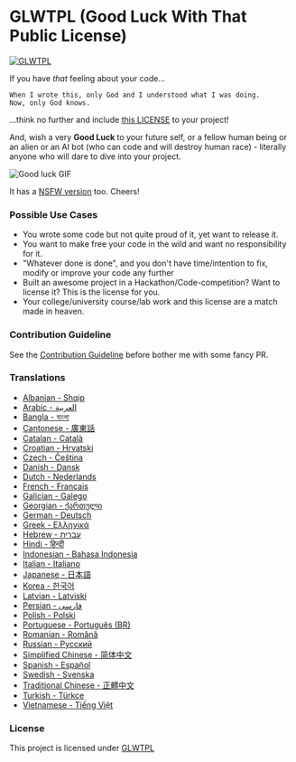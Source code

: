 # GLWTPL (Good Luck With That Public License)

[![GLWTPL](https://img.shields.io/badge/GLWT-Public_License-red.svg)](https://github.com/me-shaon/GLWTPL)

If you have *that* feeling about your code...

```
When I wrote this, only God and I understood what I was doing.
Now, only God knows.
```

...think no further and include [this LICENSE](./LICENSE) to your project!

And, wish a very **Good Luck** to your future self, or a fellow human being or an alien or an AI bot (who can code and will destroy human race) - literally anyone who will dare to dive into your project.

![Good luck GIF](./good-luck.gif)

It has a [NSFW version](./NSFW_LICENSE) too. Cheers!

### Possible Use Cases
- You wrote some code but not quite proud of it, yet want to release it.
- You want to make free your code in the wild and want no responsibility for it.
- "Whatever done is done", and you don't have time/intention to fix, modify or improve your code any further
- Built an awesome project in a Hackathon/Code-competition? Want to license it? This is the license for you.
- Your college/university course/lab work and this license are a match made in heaven.

### Contribution Guideline
See the [Contribution Guideline](https://github.com/me-shaon/GLWTPL/wiki#contribution-guideline) before bother me with some fancy PR.

### Translations
* [Albanian - Shqip](translations/LICENSE_al-AL)
* [Arabic - العربية](translations/LICENSE_ar-AR)
* [Bangla - বাংলা](translations/LICENSE_bn-BN)
* [Cantonese - 廣東話](translations/LICENSE_zh-HK)
* [Catalan - Català](translations/LICENSE_cat-CAT)
* [Croatian - Hrvatski](translations/LICENSE_hr-HR)
* [Czech - Čeština](translations/LICENSE_cs-CZ)
* [Danish - Dansk](translations/LICENSE_da-DK)
* [Dutch - Nederlands](translations/LICENSE_nl-NL)
* [French - Français](translations/LICENSE_fr-FR)
* [Galician - Galego](translations/NSFW_LICENSE_gl-GL)
* [Georgian - ქართული](translations/LICENSE_ka-GE)
* [German - Deutsch](translations/LICENSE_de-DE)
* [Greek - Ελληνικά](translations/LICENSE_gr-GR)
* [Hebrew - עברית](translations/LICENSE_he-HE)
* [Hindi - हिन्दी](translations/LICENSE_hi-IN)
* [Indonesian - Bahasa Indonesia](translations/LICENSE_id-ID)
* [Italian - Italiano](translations/LICENSE_it-IT)
* [Japanese - 日本語](translations/LICENSE_ja-JP)
* [Korea - 한국어](translations/LICENSE_ko-KR)
* [Latvian - Latviski](translations/LICENSE_lv-LV)
* [Persian - فارسی](translations/LICENSE_ir-FA)
* [Polish - Polski](translations/LICENSE_pl-PL)
* [Portuguese - Português (BR)](translations/LICENSE_pt-BR)
* [Romanian - Română](translations/LICENSE_ro-RO)
* [Russian - Русский](translations/LICENSE_ru-RU)
* [Simplified Chinese - 简体中文](translations/LICENSE_zh-CN)
* [Spanish - Español](translations/LICENSE_es-ES)
* [Swedish - Svenska](translations/LICENSE_sv-SE)
* [Traditional Chinese - 正體中文](translations/LICENSE_zh-TW)
* [Turkish - Türkçe](translations/LICENSE_tr-TR)
* [Vietnamese - Tiếng Việt](translations/LICENSE_vn-VN)

### License
This project is licensed under [GLWTPL](./LICENSE)
